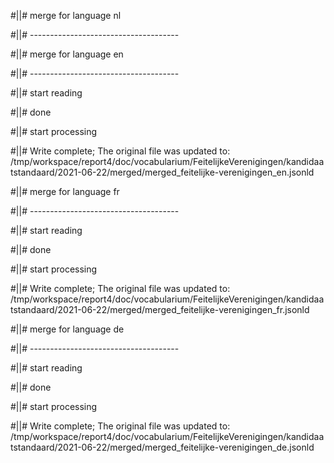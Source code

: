 #||# merge for language nl   

#||# -------------------------------------  

#||# merge for language en   

#||# -------------------------------------  

#||# start reading  

#||# done  

#||# start processing  

#||# Write complete; The original file was updated to: /tmp/workspace/report4/doc/vocabularium/FeitelijkeVerenigingen/kandidaatstandaard/2021-06-22/merged/merged_feitelijke-verenigingen_en.jsonld  

#||# merge for language fr   

#||# -------------------------------------  

#||# start reading  

#||# done  

#||# start processing  

#||# Write complete; The original file was updated to: /tmp/workspace/report4/doc/vocabularium/FeitelijkeVerenigingen/kandidaatstandaard/2021-06-22/merged/merged_feitelijke-verenigingen_fr.jsonld  

#||# merge for language de   

#||# -------------------------------------  

#||# start reading  

#||# done  

#||# start processing  

#||# Write complete; The original file was updated to: /tmp/workspace/report4/doc/vocabularium/FeitelijkeVerenigingen/kandidaatstandaard/2021-06-22/merged/merged_feitelijke-verenigingen_de.jsonld  

